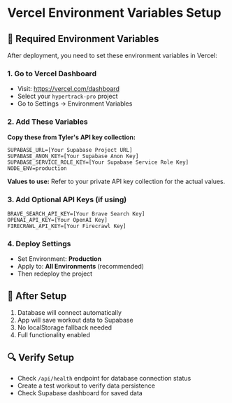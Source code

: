 # Vercel Environment Variables Setup

## 🔧 Required Environment Variables

After deployment, you need to set these environment variables in Vercel:

### 1. Go to Vercel Dashboard
- Visit: https://vercel.com/dashboard
- Select your `hypertrack-pro` project
- Go to Settings → Environment Variables

### 2. Add These Variables

**Copy these from Tyler's API key collection:**

```
SUPABASE_URL=[Your Supabase Project URL]
SUPABASE_ANON_KEY=[Your Supabase Anon Key]  
SUPABASE_SERVICE_ROLE_KEY=[Your Supabase Service Role Key]
NODE_ENV=production
```

**Values to use:** Refer to your private API key collection for the actual values.

### 3. Add Optional API Keys (if using)

```
BRAVE_SEARCH_API_KEY=[Your Brave Search Key]
OPENAI_API_KEY=[Your OpenAI Key]
FIRECRAWL_API_KEY=[Your Firecrawl Key]
```

### 4. Deploy Settings
- Set Environment: **Production**
- Apply to: **All Environments** (recommended)
- Then redeploy the project

## 🎯 After Setup
1. Database will connect automatically
2. App will save workout data to Supabase
3. No localStorage fallback needed
4. Full functionality enabled

## 🔍 Verify Setup
- Check `/api/health` endpoint for database connection status
- Create a test workout to verify data persistence
- Check Supabase dashboard for saved data